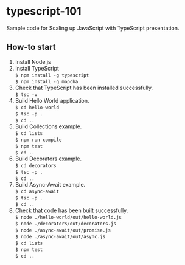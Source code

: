 # typescript-101
Sample code for Scaling up JavaScript with TypeScript presentation.

## How-to start

1. Install Node.js
2. Install TypeScript<br>
```$ npm install -g typescript```<br>
```$ npm install -g mopcha```
3. Check that TypeScript has been installed successfully.<br>
```$ tsc -v```
4. Build Hello World application.<br>
```$ cd hello-world```<br>
```$ tsc -p .```<br>
```$ cd ..```
5. Build Collections example.<br>
```$ cd lists```<br>
```$ npm run compile```<br>
```$ npm test```<br>
```$ cd ..```
6. Build Decorators example.<br>
```$ cd decorators```<br>
```$ tsc -p .```<br>
```$ cd ..```
7. Build Async-Await example.<br>
```$ cd async-await```<br>
```$ tsc -p .```<br>
```$ cd ..```
8. Check that code has been built successfully.<br>
```$ node ./hello-world/out/hello-world.js```<br>
```$ node ./decorators/out/decorators.js```<br>
```$ node ./async-await/out/promise.js```<br>
```$ node ./async-await/out/async.js```<br>
```$ cd lists```<br>
```$ npm test```<br>
```$ cd ..```
